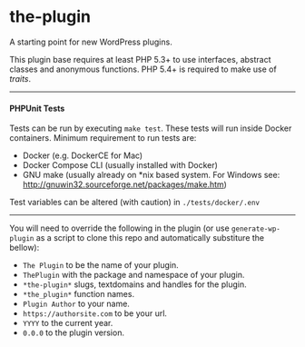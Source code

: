 # the-plugin
A starting point for new WordPress plugins.

This plugin base requires at least PHP 5.3+ to use interfaces, abstract classes and anonymous functions. PHP 5.4+ is required to make use of *traits*.

---
#### PHPUnit Tests

Tests can be run by executing `make test`. These tests will run inside Docker containers. Minimum requirement
to run tests are:

- Docker (e.g. DockerCE for Mac)
- Docker Compose CLI (usually installed with Docker)
- GNU make (usually already on *nix based system. For Windows see: http://gnuwin32.sourceforge.net/packages/make.htm)

Test variables can be altered (with caution) in `./tests/docker/.env`

---

You will need to override the following in the plugin (or use `generate-wp-plugin` as a script to clone this repo and automatically substiture the bellow):

- `The Plugin` to be the name of your plugin.
- `ThePlugin` with the package and namespace of your plugin.
- `*the-plugin*` slugs, textdomains and handles for the plugin.
- `*the_plugin*` function names.
- `Plugin Author` to your name.
- `https://authorsite.com` to be your url.
- `YYYY` to the current year.
- `0.0.0` to the plugin version.
